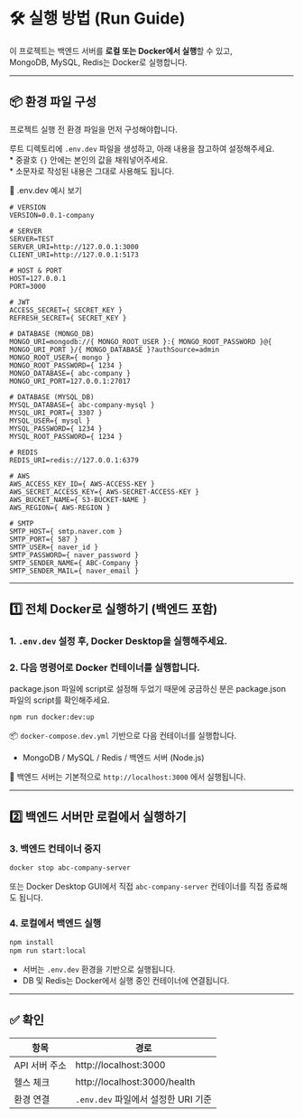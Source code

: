 # 🛠️ 실행 방법 (Run Guide)

이 프로젝트는 백엔드 서버를 **로컬 또는 Docker에서 실행**할 수 있고,</br>
MongoDB, MySQL, Redis는 Docker로 실행합니다.

---

## 📦 환경 파일 구성

프로젝트 실행 전 환경 파일을 먼저 구성해야합니다.

루트 디렉토리에 `.env.dev` 파일을 생성하고, 아래 내용을 참고하여 설정해주세요.</br>
\* 중괄호 `{}` 안에는 본인의 값을 채워넣어주세요.</br>
\* 소문자로 작성된 내용은 그대로 사용해도 됩니다.

📄 .env.dev 예시 보기

```
# VERSION
VERSION=0.0.1-company

# SERVER
SERVER=TEST
SERVER_URI=http://127.0.0.1:3000
CLIENT_URI=http://127.0.0.1:5173

# HOST & PORT
HOST=127.0.0.1
PORT=3000

# JWT
ACCESS_SECRET={ SECRET_KEY }
REFRESH_SECRET={ SECRET_KEY }

# DATABASE (MONGO_DB)
MONGO_URI=mongodb://{ MONGO_ROOT_USER }:{ MONGO_ROOT_PASSWORD }@{ MONGO_URI_PORT }/{ MONGO_DATABASE }?authSource=admin
MONGO_ROOT_USER={ mongo }
MONGO_ROOT_PASSWORD={ 1234 }
MONGO_DATABASE={ abc-company }
MONGO_URI_PORT=127.0.0.1:27017

# DATABASE (MYSQL_DB)
MYSQL_DATABASE={ abc-company-mysql }
MYSQL_URI_PORT={ 3307 }
MYSQL_USER={ mysql }
MYSQL_PASSWORD={ 1234 }
MYSQL_ROOT_PASSWORD={ 1234 }

# REDIS
REDIS_URI=redis://127.0.0.1:6379

# AWS
AWS_ACCESS_KEY_ID={ AWS-ACCESS-KEY }
AWS_SECRET_ACCESS_KEY={ AWS-SECRET-ACCESS-KEY }
AWS_BUCKET_NAME={ S3-BUCKET-NAME }
AWS_REGION={ AWS-REGION }

# SMTP
SMTP_HOST={ smtp.naver.com }
SMTP_PORT={ 587 }
SMTP_USER={ naver_id }
SMTP_PASSWORD={ naver_password }
SMTP_SENDER_NAME={ ABC-Company }
SMTP_SENDER_MAIL={ naver_email }
```

---

## 1️⃣ 전체 Docker로 실행하기 (백엔드 포함)

### 1. `.env.dev` 설정 후, Docker Desktop을 실행해주세요.

### 2. 다음 명령어로 Docker 컨테이너를 실행합니다.

package.json 파일에 script로 설정해 두었기 때문에 궁금하신 분은 package.json 파일의 script를 확인해주세요.

```bash
npm run docker:dev:up
```

📦 `docker-compose.dev.yml` 기반으로 다음 컨테이너를 실행합니다.

- MongoDB / MySQL / Redis / 백엔드 서버 (Node.js)

🔗 백엔드 서버는 기본적으로 `http://localhost:3000` 에서 실행됩니다.

---

## 2️⃣ 백엔드 서버만 로컬에서 실행하기

### 3. 백엔드 컨테이너 중지

```bash
docker stop abc-company-server
```

또는 Docker Desktop GUI에서 직접 `abc-company-server` 컨테이너를 직접 종료해도 됩니다.

### 4. 로컬에서 백엔드 실행

```bash
npm install
npm run start:local
```

- 서버는 `.env.dev` 환경을 기반으로 실행됩니다.
- DB 및 Redis는 Docker에서 실행 중인 컨테이너에 연결됩니다.

---

## ✅ 확인

| 항목 | 경로 |
| --- | --- |
| API 서버 주소 | http://localhost:3000 |
| 헬스 체크 | http://localhost:3000/health |
| 환경 연결 | `.env.dev` 파일에서 설정한 URI 기준 |